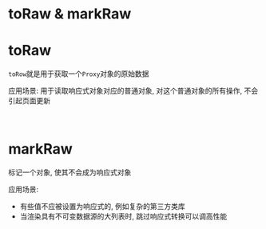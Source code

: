 # toRaw & markRaw

# toRaw

​`toRow`​就是用于获取一个`Proxy`​对象的原始数据

应用场景: 用于读取响应式对象对应的普通对象, 对这个普通对象的所有操作, 不会引起页面更新

‍

# markRaw

标记一个对象, 使其不会成为响应式对象

应用场景:

* 有些值不应被设置为响应式的, 例如复杂的第三方类库
* 当渲染具有不可变数据源的大列表时, 跳过响应式转换可以调高性能
